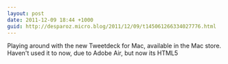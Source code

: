 ```yaml
---
layout: post
date: 2011-12-09 18:44 +1000
guid: http://desparoz.micro.blog/2011/12/09/t145061266334027776.html
---
```

Playing around with the new Tweetdeck for Mac, available in the Mac store. Haven't used it to now, due to Adobe Air, but now its HTML5
